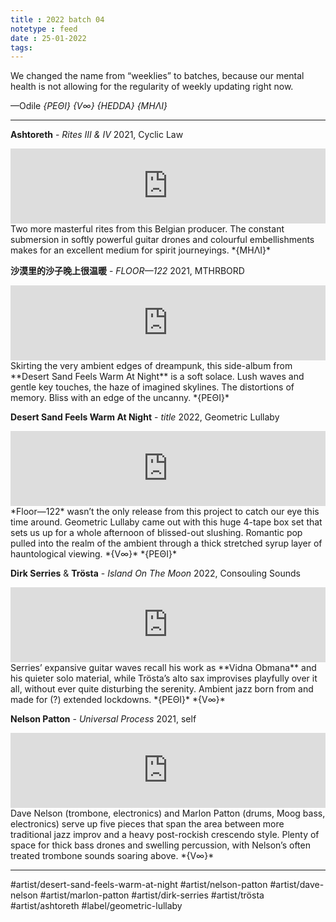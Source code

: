 ```yaml
---
title : 2022 batch 04
notetype : feed
date : 25-01-2022
tags:
---
```


We changed the name from “weeklies” to batches, because our mental health is not allowing for the regularity of weekly updating right now.

—Odile 
*{ΡΕΘΙ}* *{V∞}* *{HEDDA} {ΜΗΛΙ}*

***

**Ashtoreth** - *Rites III & IV*
2021, Cyclic Law
<iframe style="border: 0; width: 100%; height: 120px;" src="https://bandcamp.com/EmbeddedPlayer/album=2409980974/size=large/bgcol=333333/linkcol=ffffff/tracklist=false/artwork=small/transparent=true/" seamless><a href="https://cycliclaw.bandcamp.com/album/rites-iii-iv">Rites III-IV by ASHTORETH</a></iframe>
Two more masterful rites from this Belgian producer. The constant submersion in softly powerful guitar drones and colourful embellishments makes for an excellent medium for spirit journeyings. 
*{ΜΗΛΙ}*


**沙漠里的沙子晚上很温暖** - *FLOOR—122*
2021, MTHRBORD
<iframe style="border: 0; width: 100%; height: 120px;" src="https://bandcamp.com/EmbeddedPlayer/album=47713121/size=large/bgcol=333333/linkcol=fe7eaf/tracklist=false/artwork=small/transparent=true/" seamless><a href="https://desertsand.bandcamp.com/album/floor-122">FLOOR—122 by 沙漠里的沙子晚上很温暖</a></iframe>
Skirting the very ambient edges of dreampunk, this side-album from **Desert Sand Feels Warm At Night** is a soft solace. Lush waves and gentle key touches, the haze of imagined skylines. The distortions of memory. Bliss with an edge of the uncanny.
*{ΡΕΘΙ}*

**Desert Sand Feels Warm At Night** - *title*
2022, Geometric Lullaby
<iframe style="border: 0; width: 100%; height: 120px;" src="https://bandcamp.com/EmbeddedPlayer/album=428306365/size=large/bgcol=333333/linkcol=e99708/tracklist=false/artwork=small/transparent=true/" seamless><a href="https://geometriclullaby.bandcamp.com/album/geo-c05-desert-sand-feels-warm-at-night">GEO - C05; desert sand feels warm at night - 夢の砂漠 by desert sand feels warm at night</a></iframe>
*Floor—122* wasn’t the only release from this project to catch our eye this time around. Geometric Lullaby came out with this huge 4-tape box set that sets us up for a whole afternoon of blissed-out slushing. Romantic pop pulled into the realm of the ambient through a thick stretched syrup layer of hauntological viewing.
*{V∞}* *{ΡΕΘΙ}*

**Dirk Serries** & **Trösta** - *Island On The Moon*
2022, Consouling Sounds
<iframe style="border: 0; width: 100%; height: 120px;" src="https://bandcamp.com/EmbeddedPlayer/album=3389147799/size=large/bgcol=333333/linkcol=ffffff/tracklist=false/artwork=small/transparent=true/" seamless><a href="https://dirkserries.bandcamp.com/album/island-on-the-moon">Island On The Moon by Dirk Serries &amp; Trösta</a></iframe>
Serries’ expansive guitar waves recall his work as **Vidna Obmana** and his quieter solo material, while Trösta’s alto sax improvises playfully over it all, without ever quite disturbing the serenity. Ambient jazz born from and made for (?) extended lockdowns.
*{ΡΕΘΙ}* *{V∞}*

**Nelson Patton** - *Universal Process*
2021, self
<iframe style="border: 0; width: 100%; height: 120px;" src="https://bandcamp.com/EmbeddedPlayer/album=3329837412/size=large/bgcol=333333/linkcol=9a64ff/tracklist=false/artwork=small/transparent=true/" seamless><a href="https://nelson-patton.bandcamp.com/album/universal-process">Universal Process by Nelson Patton</a></iframe>
Dave Nelson (trombone, electronics) and Marlon Patton (drums, Moog bass, electronics) serve up five pieces that span the area between more traditional jazz improv and a heavy post-rockish crescendo style. Plenty of space for thick bass drones and swelling percussion, with Nelson’s often treated trombone sounds soaring above.
*{V∞}*

***

#artist/desert-sand-feels-warm-at-night #artist/nelson-patton #artist/dave-nelson #artist/marlon-patton #artist/dirk-serries #artist/trösta #artist/ashtoreth #label/geometric-lullaby